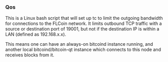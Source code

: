### Qos ###

This is a Linux bash script that will set up tc to limit the outgoing bandwidth for connections to the FLCoin network. It limits outbound TCP traffic with a source or destination port of 19001, but not if the destination IP is within a LAN (defined as 192.168.x.x).

This means one can have an always-on bitcoind instance running, and another local bitcoind/bitcoin-qt instance which connects to this node and receives blocks from it.
